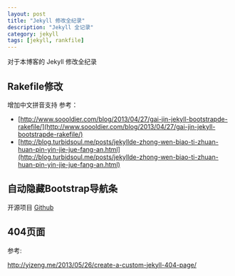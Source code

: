 ```yaml
---
layout: post
title: "Jekyll 修改全纪录"
description: "Jekyll 全记录"
category: jekyll
tags: [jekyll, rankfile]
---
```


对于本博客的 Jekyll 修改全纪录

## Rakefile修改

增加中文拼音支持
参考：

- [http://www.soooldier.com/blog/2013/04/27/gai-jin-jekyll-bootstrapde-rakefile/](http://www.soooldier.com/blog/2013/04/27/gai-jin-jekyll-bootstrapde-rakefile/)
- [http://blog.turbidsoul.me/posts/jekyllde-zhong-wen-biao-ti-zhuan-huan-pin-yin-jie-jue-fang-an.html](http://blog.turbidsoul.me/posts/jekyllde-zhong-wen-biao-ti-zhuan-huan-pin-yin-jie-jue-fang-an.html)

## 自动隐藏Bootstrap导航条
开源项目 [Github](https://github.com/istvan-ujjmeszaros/bootstrap-autohidingnavbar)

## 404页面

参考:

http://yizeng.me/2013/05/26/create-a-custom-jekyll-404-page/
